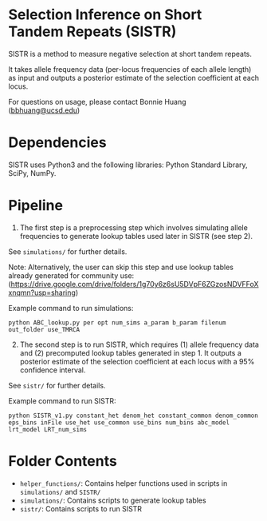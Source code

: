 # Selection Inference on Short Tandem Repeats (SISTR)
SISTR is a method to measure negative selection at short tandem repeats.  

It takes allele frequency data (per-locus frequencies of each allele length) as input and outputs a posterior estimate of the selection coefficient at each locus.  

For questions on usage, please contact Bonnie Huang (bbhuang@ucsd.edu)

# Dependencies
SISTR uses Python3 and the following libraries: Python Standard Library, SciPy, NumPy.

# Pipeline
1. The first step is a preprocessing step which involves simulating allele frequencies to generate lookup tables used later in SISTR (see step 2).   

 See `simulations/` for further details. 
 
 Note: Alternatively, the user can skip this step and use lookup tables already generated for community use: (https://drive.google.com/drive/folders/1g70y6z6sU5DVpF6ZGzosNDVFFoXxnqmn?usp=sharing)
 
 Example command to run simulations:  
 ```
 python ABC_lookup.py per opt num_sims a_param b_param filenum out_folder use_TMRCA  
 ```

2. The second step is to run SISTR, which requires (1) allele frequency data and (2) precomputed lookup tables generated in step 1. It outputs a posterior estimate of the selection coefficient at each locus with a 95% confidence interval. 

 See `sistr/` for further details.

 Example command to run SISTR:  
 ```
 python SISTR_v1.py constant_het denom_het constant_common denom_common eps_bins inFile use_het use_common use_bins num_bins abc_model lrt_model LRT_num_sims 
 ```

# Folder Contents
* `helper_functions/`: Contains helper functions used in scripts in `simulations/` and `SISTR/`
* `simulations/`: Contains scripts to generate lookup tables
* `sistr/`: Contains scripts to run SISTR